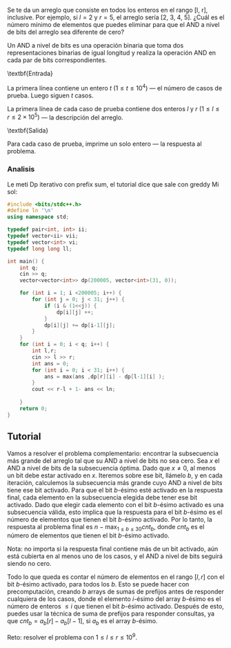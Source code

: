 Se te da un arreglo que consiste en todos los enteros en el rango [l, r], inclusive. Por ejemplo, si $l = 2$ y $r = 5$, el arreglo sería [2, 3, 4, 5]. ¿Cuál es el número mínimo de elementos que puedes eliminar para que el AND a nivel de bits del arreglo sea diferente de cero?

Un AND a nivel de bits es una operación binaria que toma dos representaciones binarias de igual longitud y realiza la operación AND en cada par de bits correspondientes.

\textbf{Entrada}

La primera línea contiene un entero $t$ $(1 \leq t \leq 10^4)$ — el número de casos de prueba. Luego siguen $t$ casos.

La primera línea de cada caso de prueba contiene dos enteros $l$ y $r$ $(1 \leq l \leq r \leq 2 \times 10^5)$ — la descripción del arreglo.

\textbf{Salida}

Para cada caso de prueba, imprime un solo entero — la respuesta al problema.
### Analisis
Le meti Dp iterativo con prefix sum, el tutorial dice que sale con greddy
Mi sol:
```c++
#include <bits/stdc++.h>
#define ln '\n' 
using namespace std;

typedef pair<int, int> ii;
typedef vector<ii> vii;
typedef vector<int> vi;
typedef long long ll;

int main() {
    int q;
    cin >> q;
    vector<vector<int>> dp(200005, vector<int>(31, 0));

    for (int i = 1; i <200005; i++) {
        for (int j = 0; j < 31; j++) {
            if (i & (1<<j)) {
                dp[i][j] ++;
            }
            dp[i][j] += dp[i-1][j]; 
        } 
    }
    for (int i = 0; i < q; i++) {
        int l,r;
        cin >> l >> r;
        int ans = 0;
        for (int i = 0; i < 31; i++) {
            ans = max(ans ,dp[r][i] - dp[l-1][i] );
        }
        cout << r-l + 1- ans << ln;
        
    }
    return 0;
}
```
## Tutorial

Vamos a resolver el problema complementario: encontrar la subsecuencia más grande del arreglo tal que su AND a nivel de bits no sea cero. Sea $x$ el AND a nivel de bits de la subsecuencia óptima. Dado que $x \neq 0$, al menos un bit debe estar activado en $x$. Iteremos sobre ese bit, llámelo $b$, y en cada iteración, calculemos la subsecuencia más grande cuyo AND a nivel de bits tiene ese bit activado. Para que el bit $b$-ésimo esté activado en la respuesta final, cada elemento en la subsecuencia elegida debe tener ese bit activado. Dado que elegir cada elemento con el bit $b$-ésimo activado es una subsecuencia válida, esto implica que la respuesta para el bit $b$-ésimo es el número de elementos que tienen el bit $b$-ésimo activado. Por lo tanto, la respuesta al problema final es $n - \max_{1 \leq b \leq 30} cnt_b$, donde $cnt_b$ es el número de elementos que tienen el bit $b$-ésimo activado.

Nota: no importa si la respuesta final contiene más de un bit activado, aún está cubierta en al menos uno de los casos, y el AND a nivel de bits seguirá siendo no cero.

Todo lo que queda es contar el número de elementos en el rango $[l, r]$ con el bit $b$-ésimo activado, para todos los $b$. Esto se puede hacer con precomputación, creando $b$ arrays de sumas de prefijos antes de responder cualquiera de los casos, donde el elemento $i$-ésimo del array $b$-ésimo es el número de enteros $\leq i$ que tienen el bit $b$-ésimo activado. Después de esto, puedes usar la técnica de suma de prefijos para responder consultas, ya que $cnt_b = a_b[r] - a_b[l-1]$, si $a_b$ es el array $b$-ésimo.

Reto: resolver el problema con $1 \leq l \leq r \leq 10^9$.


